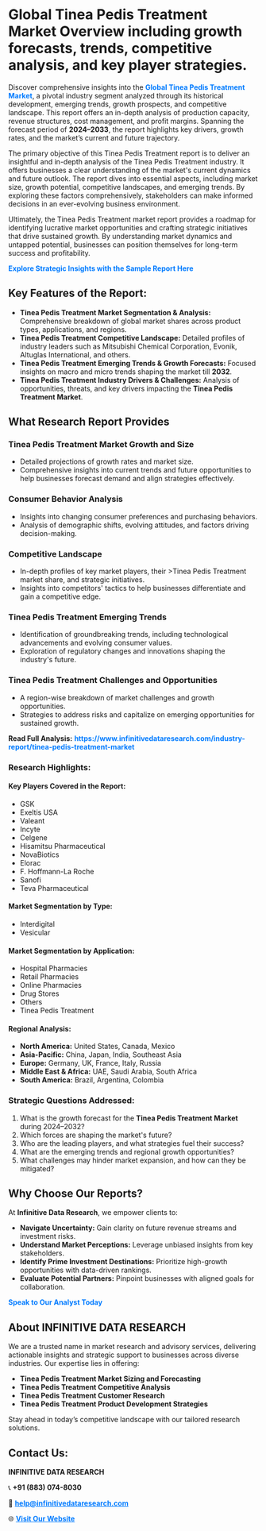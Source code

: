 <h1>Global Tinea Pedis Treatment Market Overview including growth forecasts, trends, competitive analysis, and key player strategies.</h1>
<p>
Discover comprehensive insights into the 
<a href="https://www.infinitivedataresearch.com/industry-report/tinea-pedis-treatment-market" rel="dofollow" style="color: #007BFF; text-decoration: none;"><strong>Global Tinea Pedis Treatment Market</strong></a>, a pivotal industry segment analyzed through its historical development, emerging trends, growth prospects, and competitive landscape. This report offers an in-depth analysis of production capacity, revenue structures, cost management, and profit margins. Spanning the forecast period of <strong>2024–2033</strong>, the report highlights key drivers, growth rates, and the market’s current and future trajectory.
</p>
<p>
The primary objective of this Tinea Pedis Treatment report is to deliver an insightful and in-depth analysis of the Tinea Pedis Treatment industry. It offers businesses a clear understanding of the market's current dynamics and future outlook. The report dives into essential aspects, including market size, growth potential, competitive landscapes, and emerging trends. By exploring these factors comprehensively, stakeholders can make informed decisions in an ever-evolving business environment.
</p>
<p>
Ultimately, the Tinea Pedis Treatment market report provides a roadmap for identifying lucrative market opportunities and crafting strategic initiatives that drive sustained growth. By understanding market dynamics and untapped potential, businesses can position themselves for long-term success and profitability.
</p>
<p>
<a href="https://www.infinitivedataresearch.com/request-sample/reportId=103068" style="color: #007BFF; text-decoration: none;"><strong>Explore Strategic Insights with the Sample Report Here</strong></a>
</p>

<h2>Key Features of the Report:</h2>
<ul>
<li><strong>Tinea Pedis Treatment Market Segmentation & Analysis:</strong> Comprehensive breakdown of global market shares across product types, applications, and regions.</li>
<li><strong>Tinea Pedis Treatment Competitive Landscape:</strong> Detailed profiles of industry leaders such as Mitsubishi Chemical Corporation, Evonik, Altuglas International, and others.</li>
<li><strong>Tinea Pedis Treatment Emerging Trends & Growth Forecasts:</strong> Focused insights on macro and micro trends shaping the market till <strong>2032</strong>.</li>
<li><strong>Tinea Pedis Treatment Industry Drivers & Challenges:</strong> Analysis of opportunities, threats, and key drivers impacting the <strong>Tinea Pedis Treatment Market</strong>.</li>
</ul>

<h2>What Research Report Provides</h2>
<h3>Tinea Pedis Treatment Market Growth and Size</h3>
<ul>
<li>Detailed projections of growth rates and market size.</li>
<li>Comprehensive insights into current trends and future opportunities to help businesses forecast demand and align strategies effectively.</li>
</ul>

<h3>Consumer Behavior Analysis</h3>
<ul>
<li>Insights into changing consumer preferences and purchasing behaviors.</li>
<li>Analysis of demographic shifts, evolving attitudes, and factors driving decision-making.</li>
</ul>

<h3>Competitive Landscape</h3>
<ul>
<li>In-depth profiles of key market players, their >Tinea Pedis Treatment market share, and strategic initiatives.</li>
<li>Insights into competitors' tactics to help businesses differentiate and gain a competitive edge.</li>
</ul>

<h3>Tinea Pedis Treatment Emerging Trends</h3>
<ul>
<li>Identification of groundbreaking trends, including technological advancements and evolving consumer values.</li>
<li>Exploration of regulatory changes and innovations shaping the industry's future.</li>
</ul>

<h3>Tinea Pedis Treatment Challenges and Opportunities</h3>
<ul>
<li>A region-wise breakdown of market challenges and growth opportunities.</li>
<li>Strategies to address risks and capitalize on emerging opportunities for sustained growth.</li>
</ul>
<p><strong>Read Full Analysis:</strong> <a href="https://www.infinitivedataresearch.com/industry-report/tinea-pedis-treatment-market" rel="dofollow" style="color: #007BFF; text-decoration: none;"><strong>https://www.infinitivedataresearch.com/industry-report/tinea-pedis-treatment-market</strong></a></p>
<h3>Research Highlights:</h3>
<h4>Key Players Covered in the Report:</h4>
<ul><li>GSK</li><li>Exeltis USA</li><li>Valeant</li><li>Incyte</li><li>Celgene</li><li>Hisamitsu Pharmaceutical</li><li>NovaBiotics</li><li>Elorac</li><li>F. Hoffmann-La Roche</li><li>Sanofi</li><li>Teva Pharmaceutical</li></ul>
<h4>Market Segmentation by Type:</h4>
<ul><li>Interdigital</li><li>Vesicular</li></ul>
<h4>Market Segmentation by Application:</h4>
<ul><li>Hospital Pharmacies</li><li>Retail Pharmacies</li><li>Online Pharmacies</li><li>Drug Stores</li><li>Others</li><li>Tinea Pedis Treatment</li></ul>

<h4>Regional Analysis:</h4>
<ul>
<li><strong>North America:</strong> United States, Canada, Mexico</li>
<li><strong>Asia-Pacific:</strong> China, Japan, India, Southeast Asia</li>
<li><strong>Europe:</strong> Germany, UK, France, Italy, Russia</li>
<li><strong>Middle East & Africa:</strong> UAE, Saudi Arabia, South Africa</li>
<li><strong>South America:</strong> Brazil, Argentina, Colombia</li>
</ul>

<h3>Strategic Questions Addressed:</h3>
<ol>
<li>What is the growth forecast for the <strong>Tinea Pedis Treatment Market</strong> during 2024–2032?</li>
<li>Which forces are shaping the market's future?</li>
<li>Who are the leading players, and what strategies fuel their success?</li>
<li>What are the emerging trends and regional growth opportunities?</li>
<li>What challenges may hinder market expansion, and how can they be mitigated?</li>
</ol>

<h2>Why Choose Our Reports?</h2>
<p>At <strong>Infinitive Data Research</strong>, we empower clients to:</p>
<ul>
<li><strong>Navigate Uncertainty:</strong> Gain clarity on future revenue streams and investment risks.</li>
<li><strong>Understand Market Perceptions:</strong> Leverage unbiased insights from key stakeholders.</li>
<li><strong>Identify Prime Investment Destinations:</strong> Prioritize high-growth opportunities with data-driven rankings.</li>
<li><strong>Evaluate Potential Partners:</strong> Pinpoint businesses with aligned goals for collaboration.</li>
</ul>
<p><a href="https://www.infinitivedataresearch.com/industry-report/tinea-pedis-treatment-market" rel="dofollow" style="color: #007BFF; text-decoration: none;"><strong>Speak to Our Analyst Today</strong></a></p>

<h2>About INFINITIVE DATA RESEARCH</h2>
<p>We are a trusted name in market research and advisory services, delivering actionable insights and strategic support to businesses across diverse industries. Our expertise lies in offering:</p>
<ul>
<li><strong>Tinea Pedis Treatment Market Sizing and Forecasting</strong></li>
<li><strong>Tinea Pedis Treatment Competitive Analysis</strong></li>
<li><strong>Tinea Pedis Treatment Customer Research</strong></li>
<li><strong>Tinea Pedis Treatment Product Development Strategies</strong></li>
</ul>
<p>Stay ahead in today’s competitive landscape with our tailored research solutions.</p>

<h2>Contact Us:</h2>
<p><strong>INFINITIVE DATA RESEARCH</strong></p>
<p>📞 <strong>+91 (883) 074-8030</strong></p>
<p>📧 <strong><a href="mailto:help@infinitivedataresearch.com" style="color: #007BFF;">help@infinitivedataresearch.com</a></strong></p>
<p>🌐 <strong><a href="https://www.infinitivedataresearch.com" rel="dofollow" style="color: #007BFF;">Visit Our Website</a></strong></p>
